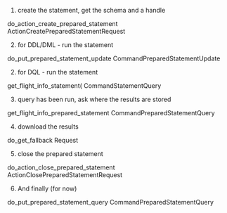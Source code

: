 
1) create the statement, get the schema and a handle

do_action_create_prepared_statement
ActionCreatePreparedStatementRequest

2) for DDL/DML - run the statement

do_put_prepared_statement_update
CommandPreparedStatementUpdate

2) for DQL - run the statement

get_flight_info_statement(
CommandStatementQuery

3) query has been run, ask where the results are stored

get_flight_info_prepared_statement
CommandPreparedStatementQuery

4) download the results

do_get_fallback
Request<Ticket>

5) close the prepared statement

do_action_close_prepared_statement
ActionClosePreparedStatementRequest

6) And finally (for now)

do_put_prepared_statement_query
CommandPreparedStatementQuery
